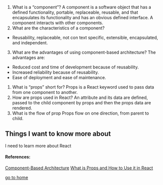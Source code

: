 1.	What is a “component”?
A component is a software object that has a defined functionality, portable, replaceable, reusable, and that encapsulates its functionality and has an obvious defined interface. A component interacts with other components.
2.	What are the characteristics of a component?
-	Reusability, replaceable, not con   text specific, extensible, encapsulated, and independent.
3.	What are the advantages of using component-based architecture?
The advantages are:
-	Reduced cost and time of development because of reusability.
-	Increased reliability because of reusability.
-	Ease of deployment and ease of maintenance. 

1.	What is “props” short for?
Props is a React keyword used to pass data from one component to another.
2.	How are props used in React?
An attribute and its data are defined, passed to the child component by props and then the props data are rendered.
3.	What is the flow of prop
Props flow on one direction, from parent to child.


## Things I want to know more about
I need to learn more about React

#### References:

[Component-Based Architecture](https://itnext.io/what-is-props-and-how-to-use-it-in-react-da307f500da0)
[What is Props and How to Use it in React](https://itnext.io/what-is-props-and-how-to-use-it-in-react-da307f500da0#:~:text=%E2%80%9CProps%E2%80%9D%20is%20a%20special%20keyword,way%20from%20parent%20to%20child)

[go to home](README.md) 

